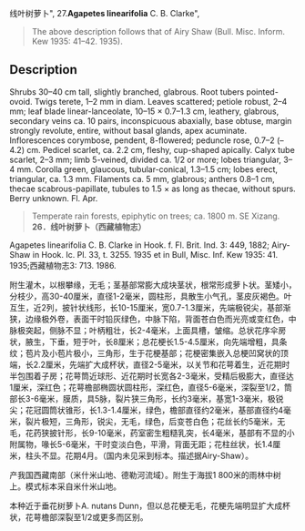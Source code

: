 线叶树萝卜",
27.**Agapetes linearifolia** C. B. Clarke",

> The above description follows that of Airy Shaw (Bull. Misc. Inform. Kew 1935: 41–42. 1935).

## Description
Shrubs 30–40 cm tall, slightly branched, glabrous. Root tubers pointed-ovoid. Twigs terete, 1–2 mm in diam. Leaves scattered; petiole robust, 2–4 mm; leaf blade linear-lanceolate, 10–15 × 0.7–1.3 cm, leathery, glabrous, secondary veins ca. 10 pairs, inconspicuous abaxially, base obtuse, margin strongly revolute, entire, without basal glands, apex acuminate. Inflorescences corymbose, pendent, 8-flowered; peduncle rose, 0.7–2 (–4.2) cm. Pedicel scarlet, ca. 2.2 cm, fleshy, cup-shaped apically. Calyx tube scarlet, 2–3 mm; limb 5-veined, divided ca. 1/2 or more; lobes triangular, 3–4 mm. Corolla green, glaucous, tubular-conical, 1.3–1.5 cm; lobes erect, triangular, ca. 1.3 mm. Filaments ca. 5 mm, glabrous; anthers 0.8–1 cm, thecae scabrous-papillate, tubules to 1.5 × as long as thecae, without spurs. Berry unknown. Fl. Apr.

> Temperate rain forests, epiphytic on trees; ca. 1800 m. SE Xizang.
**26．线叶树萝卜（西藏植物志）**

Agapetes linearifolia C. B. Clarke in Hook. f. Fl. Brit. Ind. 3: 449, 1882; Airy-Shaw in Hook. Ic. Pl. 33, t. 3255. 1935 et in Bull, Misc. Inf. Kew 1935: 41. 1935;西藏植物志3: 713. 1986.

附生灌木，以根攀缘，无毛；茎基部常膨大成块茎状，根常形成萝卜状。茎矮小，分枝少，高30-40厘米，直径1-2毫米，圆柱形，具散生小气孔，茎皮灰褐色。叶互生，近2列，披针状线形，长10-15厘米，宽0.7-1.3厘米，先端极锐尖，基部渐狭，边缘极外卷，表面干时铅灰绿色，中脉下陷，背面苍白色而光亮或变红色，中脉极突起，侧脉不显；叶柄粗壮，长2-4毫米，上面具槽，皱缩。总状花序伞房状，腋生，下垂，短于叶，长8厘米；总花梗长1.5-4.5厘米，向先端增粗，具条纹；苞片及小苞片极小，三角形，生于花梗基部；花梗密集嵌入总梗凹窝状的顶端，长2.2厘米，先端扩大成杯状，直径2-5毫米，以关节和花萼着生，近花期时半包围着子房；花萼筒近球形、近花期时长宽各2-3毫米，受精后极膨大，直径达1厘米，深红色；花萼檐部椭圆状圆柱形，深红色，直径5-6毫米，深裂至1/2，筒部长3-6毫米，膜质，具5脉，裂片狭三角形，长约3毫米，基宽1-3毫米，极锐尖；花冠圆筒状锥形，长1.3-1.4厘米，绿色，檐部直径约2毫米，基部直径约4毫米，裂片极短，三角形，锐尖，无毛，绿色，后变苍白色；花丝长约5毫米，无毛，花药狭披针形，长9-10毫米，药室密生粗糙乳突，长4毫米，基部有不显的小附属物，喙长5-6毫米，干时变淡白色，平滑，背面无距；花柱丝状，长1.4厘米，柱头不显。花期4月。（国内未见采到标本。描述据Airy-Shaw）。

产我国西藏南部（米什米山地、德勒河流域）。附生于海拔1 800米的雨林中树上。模式标本采自米什米山地。

本种近于垂花树萝卜A. nutans Dunn，但以总花梗无毛，花梗先端明显扩大成杯状，花萼檐部深裂至1/2或更多而区别。

